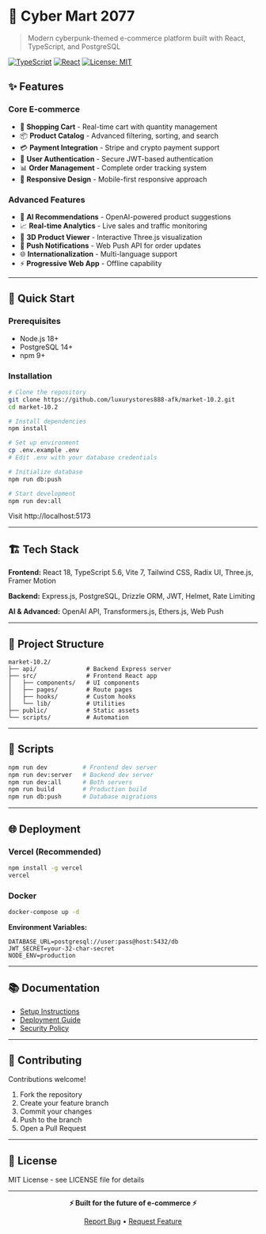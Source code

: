 # 🌆 Cyber Mart 2077

> Modern cyberpunk-themed e-commerce platform built with React, TypeScript, and PostgreSQL

[![TypeScript](https://img.shields.io/badge/TypeScript-5.6-blue.svg)](https://www.typescriptlang.org/)
[![React](https://img.shields.io/badge/React-18.3-61dafb.svg)](https://reactjs.org/)
[![License: MIT](https://img.shields.io/badge/License-MIT-yellow.svg)](https://opensource.org/licenses/MIT)

## ✨ Features

### Core E-commerce
- 🛒 **Shopping Cart** - Real-time cart with quantity management
- 📦 **Product Catalog** - Advanced filtering, sorting, and search
- 💳 **Payment Integration** - Stripe and crypto payment support
- 👤 **User Authentication** - Secure JWT-based authentication
- 📊 **Order Management** - Complete order tracking system
- 📱 **Responsive Design** - Mobile-first responsive approach

### Advanced Features
- 🤖 **AI Recommendations** - OpenAI-powered product suggestions
- 📈 **Real-time Analytics** - Live sales and traffic monitoring
- 🎨 **3D Product Viewer** - Interactive Three.js visualization
- 🔔 **Push Notifications** - Web Push API for order updates
- 🌐 **Internationalization** - Multi-language support
- ⚡ **Progressive Web App** - Offline capability

---

## 🚀 Quick Start

### Prerequisites
- Node.js 18+
- PostgreSQL 14+
- npm 9+

### Installation

```bash
# Clone the repository
git clone https://github.com/luxurystores888-afk/market-10.2.git
cd market-10.2

# Install dependencies
npm install

# Set up environment
cp .env.example .env
# Edit .env with your database credentials

# Initialize database
npm run db:push

# Start development
npm run dev:all
```

Visit http://localhost:5173

---

## 🏗️ Tech Stack

**Frontend:** React 18, TypeScript 5.6, Vite 7, Tailwind CSS, Radix UI, Three.js, Framer Motion

**Backend:** Express.js, PostgreSQL, Drizzle ORM, JWT, Helmet, Rate Limiting

**AI & Advanced:** OpenAI API, Transformers.js, Ethers.js, Web Push

---

## 📁 Project Structure

```
market-10.2/
├── api/              # Backend Express server
├── src/              # Frontend React app
│   ├── components/   # UI components
│   ├── pages/        # Route pages
│   ├── hooks/        # Custom hooks
│   └── lib/          # Utilities
├── public/           # Static assets
└── scripts/          # Automation
```

---

## 🔧 Scripts

```bash
npm run dev          # Frontend dev server
npm run dev:server   # Backend dev server
npm run dev:all      # Both servers
npm run build        # Production build
npm run db:push      # Database migrations
```

---

## 🌐 Deployment

### Vercel (Recommended)
```bash
npm install -g vercel
vercel
```

### Docker
```bash
docker-compose up -d
```

**Environment Variables:**
```env
DATABASE_URL=postgresql://user:pass@host:5432/db
JWT_SECRET=your-32-char-secret
NODE_ENV=production
```

---

## 📚 Documentation

- [Setup Instructions](./SETUP_INSTRUCTIONS.md)
- [Deployment Guide](./DEPLOY.md)
- [Security Policy](./SECURITY.md)

---

## 🤝 Contributing

Contributions welcome!

1. Fork the repository
2. Create your feature branch
3. Commit your changes
4. Push to the branch
5. Open a Pull Request

---

## 📄 License

MIT License - see LICENSE file for details

---

<div align="center">

**⚡ Built for the future of e-commerce ⚡**

[Report Bug](https://github.com/luxurystores888-afk/market-10.2/issues) • [Request Feature](https://github.com/luxurystores888-afk/market-10.2/issues)

</div>
